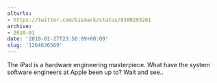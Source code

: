 ```yaml
---
alturls:
- https://twitter.com/bismark/status/8300293261
archive:
- 2010-01
date: '2010-01-27T23:56:09+00:00'
slug: '1264636569'
---
```


The iPad is a hardware engineering masterpiece. What have the system software engineers at Apple been up to? Wait and see..


